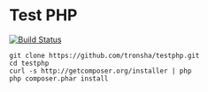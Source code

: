 Test PHP
========

[![Build Status](https://travis-ci.org/tronsha/testphp.svg?branch=master)](https://travis-ci.org/tronsha/testphp)

    git clone https://github.com/tronsha/testphp.git
    cd testphp
    curl -s http://getcomposer.org/installer | php
    php composer.phar install

